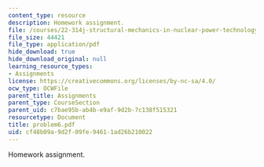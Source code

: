 ```yaml
---
content_type: resource
description: Homework assignment.
file: /courses/22-314j-structural-mechanics-in-nuclear-power-technology-fall-2006/cf48b09a9d2f09fe94611ad26b210022_problem6.pdf
file_size: 44421
file_type: application/pdf
hide_download: true
hide_download_original: null
learning_resource_types:
- Assignments
license: https://creativecommons.org/licenses/by-nc-sa/4.0/
ocw_type: OCWFile
parent_title: Assignments
parent_type: CourseSection
parent_uid: c7bae95b-ab4b-e9af-9d2b-7c138f515321
resourcetype: Document
title: problem6.pdf
uid: cf48b09a-9d2f-09fe-9461-1ad26b210022
---
```

Homework assignment.